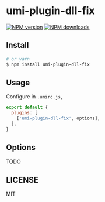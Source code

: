 # umi-plugin-dll-fix

[![NPM version](https://img.shields.io/npm/v/umi-plugin-dll-fix.svg?style=flat)](https://npmjs.org/package/umi-plugin-dll-fix)
[![NPM downloads](http://img.shields.io/npm/dm/umi-plugin-dll-fix.svg?style=flat)](https://npmjs.org/package/umi-plugin-dll-fix)

## Install

```bash
# or yarn
$ npm install umi-plugin-dll-fix
```

## Usage

Configure in `.umirc.js`,

```js
export default {
  plugins: [
    ['umi-plugin-dll-fix', options],
  ],
}
```

## Options

TODO

## LICENSE

MIT
